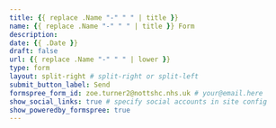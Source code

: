 ```yaml
---
title: {{ replace .Name "-" " " | title }}
name: {{ replace .Name "-" " " | title }} Form
description:
date: {{ .Date }}
draft: false
url: {{ replace .Name "-" " " | lower }}
type: form
layout: split-right # split-right or split-left
submit_button_label: Send
formspree_form_id: zoe.turner2@nottshc.nhs.uk # your@email.here
show_social_links: true # specify social accounts in site config
show_poweredby_formspree: true
---
```


